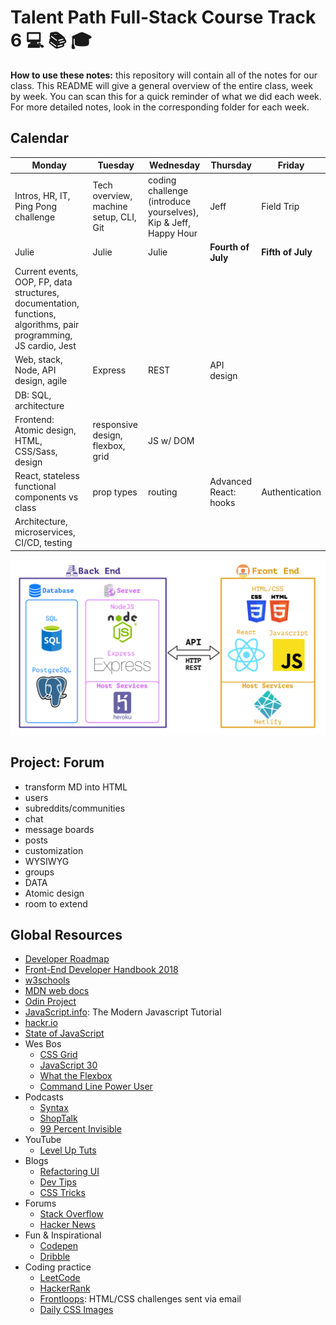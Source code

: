 # Talent Path Full-Stack Course Track 6 💻 📚 🎓

**How to use these notes:**
this repository will contain all of the notes for our class.
This README will give a general overview of the entire class, week by week.
You can scan this for a quick reminder of what we did each week.
For more detailed notes, look in the corresponding folder for each week.

## Calendar

| Monday                                                                                                            | Tuesday                                | Wednesday                                                       | Thursday              | Friday            |
| ----------------------------------------------------------------------------------------------------------------- | -------------------------------------- | --------------------------------------------------------------- | --------------------- | ----------------- |
| Intros, HR, IT, Ping Pong challenge                                                                               | Tech overview, machine setup, CLI, Git | coding challenge (introduce yourselves), Kip & Jeff, Happy Hour | Jeff                  | Field Trip        |
| Julie                                                                                                             | Julie                                  | Julie                                                           | **Fourth of July**    | **Fifth of July** |
| Current events, OOP, FP, data structures, documentation, functions, algorithms, pair programming, JS cardio, Jest |                                        |                                                                 |                       |                   |
| Web, stack, Node, API design, agile                                                                               | Express                                | REST                                                            | API design            |                   |
| DB: SQL, architecture                                                                                             |                                        |                                                                 |                       |                   |
| Frontend: Atomic design, HTML, CSS/Sass, design                                                                   | responsive design, flexbox, grid       | JS w/ DOM                                                       |                       |                   |
| React, stateless functional components vs class                                                                   | prop types                             | routing                                                         | Advanced React: hooks | Authentication    |
| Architecture, microservices, CI/CD, testing                                                                       |                                        |                                                                 |                       |                   |

![The Stack](WebArchitecture.png)

## Project: Forum

- transform MD into HTML
- users
- subreddits/communities
- chat
- message boards
- posts
- customization
- WYSIWYG
- groups
- DATA
- Atomic design
- room to extend

## Global Resources

- [Developer Roadmap](https://github.com/kamranahmedse/developer-roadmap)
- [Front-End Developer Handbook 2018](https://frontendmasters.com/books/front-end-handbook/2018/)
- [w3schools](https://www.w3schools.com/)
- [MDN web docs](https://developer.mozilla.org/en-US/)
- [Odin Project](https://www.theodinproject.com/)
- [JavaScript.info](https://javascript.info/): The Modern Javascript Tutorial
- [hackr.io](https://hackr.io/)
- [State of JavaScript](https://stateofjs.com/)
- Wes Bos
  - [CSS Grid](https://cssgrid.io/)
  - [JavaScript 30](https://javascript30.com/)
  - [What the Flexbox](https://flexbox.io/)
  - [Command Line Power User](https://commandlinepoweruser.com/)
- Podcasts
  - [Syntax](https://syntax.fm/)
  - [ShopTalk](https://shoptalkshow.com/)
  - [99 Percent Invisible](https://99percentinvisible.org/)
- YouTube
  - [Level Up Tuts](https://www.youtube.com/channel/UCyU5wkjgQYGRB0hIHMwm2Sg)
- Blogs
  - [Refactoring UI](https://refactoringui.com/)
  - [Dev Tips](https://umaar.com/dev-tips/)
  - [CSS Tricks](https://css-tricks.com/)
- Forums
  - [Stack Overflow](https://stackoverflow.com/)
  - [Hacker News](https://news.ycombinator.com/news)
- Fun & Inspirational
  - [Codepen](https://codepen.io/)
  - [Dribble](https://dribbble.com/)
- Coding practice
  - [LeetCode](https://leetcode.com/)
  - [HackerRank](https://www.hackerrank.com/dashboard)
  - [Frontloops](https://frontloops.io/): HTML/CSS challenges sent via email
  - [Daily CSS Images](http://dailycssimages.com/)
